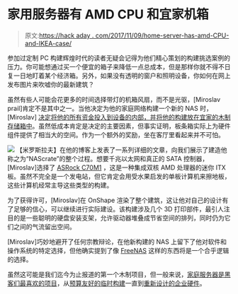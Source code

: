 # 家用服务器有 AMD CPU 和宜家机箱

> 原文:[https://hack aday . com/2017/11/09/home-server-has-amd-CPU-and-IKEA-case/](https://hackaday.com/2017/11/09/home-server-has-amd-cpu-and-ikea-case/)

参加过定制 PC 构建辉煌时代的读者无疑会记得为他们精心策划的构建挑选案例的压力。你可能想通过买一个便宜的箱子来降低一点总成本，但是那样你就不得不日复一日地盯着某个经济箱。另外，如果没有透明的窗户和照明设备，你如何在网上发布图片来吹嘘你的最新建筑？

虽然有些人可能会花更多的时间选择带灯的机箱风扇，而不是光驱，[Miroslav prail]肯定不是其中之一。当他决定为他的家庭网络构建一个新的 NAS 时，[Miroslav] [决定将他的所有资金投入到设备的内部，并将他的构建放在宜家的木制存储箱中](https://kmh.prasil.info/posts/nascrate-budget-nas/)。虽然低成本肯定是决定的主要因素，但事实证明，板条箱实际上为硬件组件提供了相当大的空间。作为一个额外的奖励，坐在客厅里看起来并不可怕。

[![](../Images/4555f766eccd8dc7ae65ad30dfa9df77.png)](https://hackaday.com/wp-content/uploads/2017/11/nascrate_detail.jpg) 【米罗斯拉夫】在他的博客上发表了一系列详细的文章，向我们展示了建造他称之为“NAScrate”的整个过程。想要千兆以太网和真正的 SATA 控制器，[Miroslav]选择了 [ASRock C70M1](http://www.asrock.com/mb/AMD/C70M1/) ，这是一种集成双核 AMD 处理器的迷你 ITX 板。虽然不完全是一个发电站，但它肯定会用受水果启发的单板计算机来擦地板，这些计算机经常主导这些类型的构建。

为了获得许可，[Miroslav]在 OnShape 渲染了整个建筑，这让他对自己的设计有了足够的信心，可以继续进行实际建设。该构建涉及几个 3D 打印部件，最引人注目的是一些聪明的硬盘安装支架，允许驱动器堆叠成节省空间的排列，同时仍为它们之间的气流留出空间。

[Miroslav]巧妙地避开了任何宗教辩论，在他新构建的 NAS 上留下了他对软件和操作系统的特定选择，但他确实提到了像 [FreeNAS](http://www.freenas.org) 这样的东西将是一个合乎逻辑的选择。

虽然这可能是我们迄今为止报道的第一个木制项目，但一般来说，[家庭服务器是黑客们最喜欢的项目](https://hackaday.com/2013/07/25/android-stick-mutates-into-a-home-server/)，从[预算友好的临时构建](https://hackaday.com/2012/12/18/hacked-together-nas-in-a-box/)一直到[重新设计的企业硬件](https://hackaday.com/2011/12/19/hacking-old-server-hardware-for-new-home-use/)。